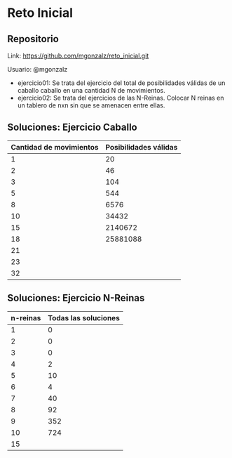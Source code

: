 # Reto Inicial
## Repositorio

Link: https://github.com/mgonzalz/reto_inicial.git

Usuario: @mgonzalz

- ejercicio01: Se trata del ejercicio del total de posibilidades válidas de un caballo caballo en una cantidad N de movimientos.
- ejercicio02: Se trata del ejercicios de las N-Reinas. Colocar N reinas en un tablero de nxn sin que se amenacen entre ellas.

## Soluciones: Ejercicio Caballo

| Cantidad de movimientos | Posibilidades válidas |
| ------------- | ------------- |
| 1 | 20 |
| 2 | 46 |
| 3 | 104 |
| 5 | 544 |
| 8 | 6576 |
| 10 | 34432 |
| 15 | 2140672 |
| 18 | 25881088 |
| 21 |  |
| 23 |  |
| 32 |  |

## Soluciones: Ejercicio N-Reinas

| n-reinas | Todas las soluciones |
| ------------- | ------------- |
| 1 | 0 |
| 2 | 0 |
| 3 | 0 |
| 4 | 2 |
| 5 | 10 |
| 6 | 4 |
| 7 | 40 |
| 8 | 92 |
| 9 | 352 |
| 10 | 724 |
| 15 |  |
